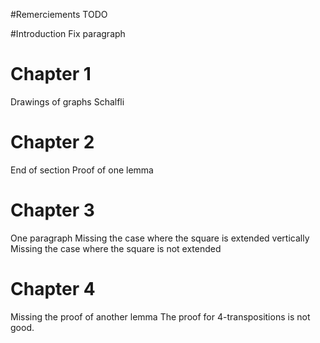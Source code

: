 #Remerciements
TODO

#Introduction
Fix paragraph

# Chapter 1
Drawings of graphs
Schalfli

# Chapter 2
End of section
Proof of one lemma

# Chapter 3
One paragraph
Missing the case where the square is extended vertically
Missing the case where the square is not extended

# Chapter 4
Missing the proof of another lemma
The proof for 4-transpositions is not good.
